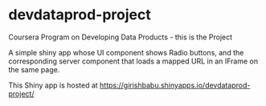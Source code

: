 devdataprod-project
===================

Coursera Program on Developing Data Products - this is the Project

A simple shiny app whose UI component shows Radio buttons, and the corresponding
server component that loads a mapped URL in an IFrame on the same page.

This Shiny app is hosted at https://girishbabu.shinyapps.io/devdataprod-project/
